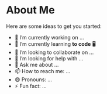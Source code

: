 # About Me


Here are some ideas to get you started:

- 🔭 I’m currently working on ...
- 🌱 I’m currently learning **to code** 🖥
- 👯 I’m looking to collaborate on ...
- 🤔 I’m looking for help with ...
- 💬 Ask me about ...
- 📫 How to reach me: ...
- 😄 Pronouns: ...
- ⚡ Fun fact: ...

